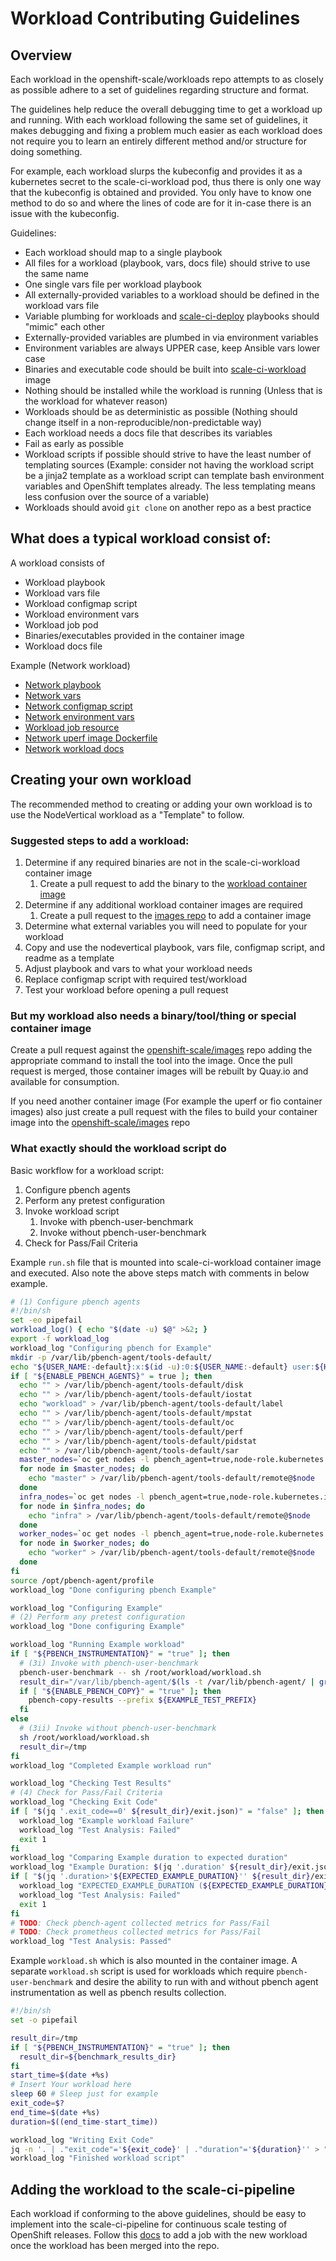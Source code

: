 # Workload Contributing Guidelines

## Overview

Each workload in the openshift-scale/workloads repo attempts to as closely as possible adhere to a set of guidelines regarding structure and format.

The guidelines help reduce the overall debugging time to get a workload up and running. With each workload following the same set of guidelines, it makes debugging and fixing a problem much easier as each workload does not require you to learn an entirely different method and/or structure for doing something.

For example, each workload slurps the kubeconfig and provides it as a kubernetes secret to the scale-ci-workload pod, thus there is only one way that the kubeconfig is obtained and provided. You only have to know one method to do so and where the lines of code are for it in-case there is an issue with the kubeconfig.

Guidelines:
* Each workload should map to a single playbook
* All files for a workload (playbook, vars, docs file) should strive to use the same name
* One single vars file per workload playbook
* All externally-provided variables to a workload should be defined in the workload vars file
* Variable plumbing for workloads and [scale-ci-deploy](https://github.com/openshift-scale/scale-ci-deploy) playbooks should "mimic" each other
* Externally-provided variables are plumbed in via environment variables
* Environment variables are always UPPER case, keep Ansible vars lower case
* Binaries and executable code should be built into [scale-ci-workload](https://github.com/openshift-scale/images/blob/master/scale-ci-workload/Dockerfile) image
* Nothing should be installed while the workload is running (Unless that is the workload for whatever reason)
* Workloads should be as deterministic as possible (Nothing should change itself in a non-reproducible/non-predictable way)
* Each workload needs a docs file that describes its variables
* Fail as early as possible
* Workload scripts if possible should strive to have the least number of templating sources (Example: consider not having the workload script be a jinja2 template as a workload script can template bash environment variables and OpenShift templates already. The less templating means less confusion over the source of a variable)
* Workloads should avoid `git clone` on another repo as a best practice

## What does a typical workload consist of:

A workload consists of

* Workload playbook
* Workload vars file
* Workload configmap script
* Workload environment vars
* Workload job pod
* Binaries/executables provided in the container image
* Workload docs file

Example (Network workload)
* [Network playbook](../workloads/network.yml)
* [Network vars](../workloads/vars/network.yml)
* [Network configmap script](../workloads/files/workload-network-script-cm.yml)
* [Network environment vars](../workloads/templates/workload-env.yml.j2)
* [Workload job resource](../workloads/templates/workload-job.yml.j2)
* [Network uperf image Dockerfile](https://github.com/openshift-scale/images/blob/master/scale-ci-uperf/Dockerfile)
* [Network workload docs](network.md)

## Creating your own workload

The recommended method to creating or adding your own workload is to use the NodeVertical workload as a "Template" to follow.

### Suggested steps to add a workload:

1. Determine if any required binaries are not in the scale-ci-workload container image
    1. Create a pull request to add the binary to the [workload container image](https://github.com/openshift-scale/images)
2. Determine if any additional workload container images are required
    1. Create a pull request to the [images repo](https://github.com/openshift-scale/images) to add a container image
3. Determine what external variables you will need to populate for your workload
4. Copy and use the nodevertical playbook, vars file, configmap script, and readme as a template
5. Adjust playbook and vars to what your workload needs
6. Replace configmap script with required test/workload
7. Test your workload before opening a pull request

### But my workload also needs a binary/tool/thing or special container image

Create a pull request against the [openshift-scale/images](https://github.com/openshift-scale/images) repo adding the appropriate command to install the tool into the image.  Once the pull request is merged, those container images will be rebuilt by Quay.io and available for consumption.

If you need another container image (For example the uperf or fio container images) also just create a pull request with the files to build your container image into the [openshift-scale/images](https://github.com/openshift-scale/images) repo

### What exactly should the workload script do

Basic workflow for a workload script:

1. Configure pbench agents
2. Perform any pretest configuration
3. Invoke workload script
    1. Invoke with pbench-user-benchmark
    2. Invoke without pbench-user-benchmark
4. Check for Pass/Fail Criteria

Example `run.sh` file that is mounted into scale-ci-workload container image and executed.  Also note the above steps match with comments in below example.

```sh
# (1) Configure pbench agents
#!/bin/sh
set -eo pipefail
workload_log() { echo "$(date -u) $@" >&2; }
export -f workload_log
workload_log "Configuring pbench for Example"
mkdir -p /var/lib/pbench-agent/tools-default/
echo "${USER_NAME:-default}:x:$(id -u):0:${USER_NAME:-default} user:${HOME}:/sbin/nologin" >> /etc/passwd
if [ "${ENABLE_PBENCH_AGENTS}" = true ]; then
  echo "" > /var/lib/pbench-agent/tools-default/disk
  echo "" > /var/lib/pbench-agent/tools-default/iostat
  echo "workload" > /var/lib/pbench-agent/tools-default/label
  echo "" > /var/lib/pbench-agent/tools-default/mpstat
  echo "" > /var/lib/pbench-agent/tools-default/oc
  echo "" > /var/lib/pbench-agent/tools-default/perf
  echo "" > /var/lib/pbench-agent/tools-default/pidstat
  echo "" > /var/lib/pbench-agent/tools-default/sar
  master_nodes=`oc get nodes -l pbench_agent=true,node-role.kubernetes.io/master= --no-headers | awk '{print $1}'`
  for node in $master_nodes; do
    echo "master" > /var/lib/pbench-agent/tools-default/remote@$node
  done
  infra_nodes=`oc get nodes -l pbench_agent=true,node-role.kubernetes.io/infra= --no-headers | awk '{print $1}'`
  for node in $infra_nodes; do
    echo "infra" > /var/lib/pbench-agent/tools-default/remote@$node
  done
  worker_nodes=`oc get nodes -l pbench_agent=true,node-role.kubernetes.io/worker= --no-headers | awk '{print $1}'`
  for node in $worker_nodes; do
    echo "worker" > /var/lib/pbench-agent/tools-default/remote@$node
  done
fi
source /opt/pbench-agent/profile
workload_log "Done configuring pbench Example"

workload_log "Configuring Example"
# (2) Perform any pretest configuration
workload_log "Done configuring Example"

workload_log "Running Example workload"
if [ "${PBENCH_INSTRUMENTATION}" = "true" ]; then
  # (3i) Invoke with pbench-user-benchmark
  pbench-user-benchmark -- sh /root/workload/workload.sh
  result_dir="/var/lib/pbench-agent/$(ls -t /var/lib/pbench-agent/ | grep "pbench-user" | head -1)"/1/sample1
  if [ "${ENABLE_PBENCH_COPY}" = "true" ]; then
    pbench-copy-results --prefix ${EXAMPLE_TEST_PREFIX}
  fi
else
  # (3ii) Invoke without pbench-user-benchmark
  sh /root/workload/workload.sh
  result_dir=/tmp
fi
workload_log "Completed Example workload run"

workload_log "Checking Test Results"
# (4) Check for Pass/Fail Criteria
workload_log "Checking Exit Code"
if [ "$(jq '.exit_code==0' ${result_dir}/exit.json)" = "false" ]; then
  workload_log "Example workload Failure"
  workload_log "Test Analysis: Failed"
  exit 1
fi
workload_log "Comparing Example duration to expected duration"
workload_log "Example Duration: $(jq '.duration' ${result_dir}/exit.json)"
if [ "$(jq '.duration>'${EXPECTED_EXAMPLE_DURATION}'' ${result_dir}/exit.json)" = "true" ]; then
  workload_log "EXPECTED_EXAMPLE_DURATION (${EXPECTED_EXAMPLE_DURATION}) exceeded ($(jq '.duration' ${result_dir}/exit.json))"
  workload_log "Test Analysis: Failed"
  exit 1
fi
# TODO: Check pbench-agent collected metrics for Pass/Fail
# TODO: Check prometheus collected metrics for Pass/Fail
workload_log "Test Analysis: Passed"
```

Example `workload.sh` which is also mounted in the container image.  A separate `workload.sh` script is used for workloads which require `pbench-user-benchmark` and desire the ability to run with and without pbench agent instrumentation as well as pbench results collection.

```sh
#!/bin/sh
set -o pipefail

result_dir=/tmp
if [ "${PBENCH_INSTRUMENTATION}" = "true" ]; then
  result_dir=${benchmark_results_dir}
fi
start_time=$(date +%s)
# Insert Your workload here
sleep 60 # Sleep just for example
exit_code=$?
end_time=$(date +%s)
duration=$((end_time-start_time))

workload_log "Writing Exit Code"
jq -n '. | ."exit_code"='${exit_code}' | ."duration"='${duration}'' > "${result_dir}/exit.json"
workload_log "Finished workload script"
```

## Adding the workload to the scale-ci-pipeline

Each workload if conforming to the above guidelines, should be easy to implement into the scale-ci-pipeline for continuous scale testing of OpenShift releases. Follow this [docs](https://github.com/openshift-scale/scale-ci-pipeline#modifyingadding-new-workloads-to-the-scale-ci-pipeline) to add a job with the new workload once the workload has been merged into the repo.
